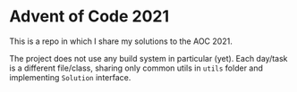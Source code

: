 # Advent of Code 2021

This is a repo in which I share my solutions to the AOC 2021. 

The project does not use any build system in particular (yet). Each day/task is a different file/class, 
sharing only common utils in ``utils`` folder and implementing ``Solution`` interface.